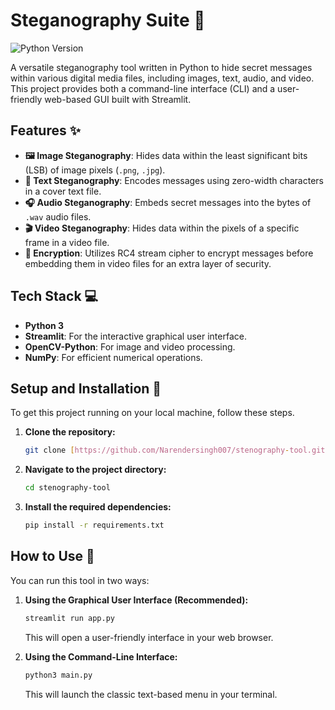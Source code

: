 #  Steganography Suite 🔏

![Python Version](https://img.shields.io/badge/python-3.9%2B-blue)

A versatile steganography tool written in Python to hide secret messages within various digital media files, including images, text, audio, and video. This project provides both a command-line interface (CLI) and a user-friendly web-based GUI built with Streamlit.

## Features ✨

-   **🖼️ Image Steganography**: Hides data within the least significant bits (LSB) of image pixels (`.png`, `.jpg`).
-   **📄 Text Steganography**: Encodes messages using zero-width characters in a cover text file.
-   **🎧 Audio Steganography**: Embeds secret messages into the bytes of `.wav` audio files.
-   **🎬 Video Steganography**: Hides data within the pixels of a specific frame in a video file.
-   **🔐 Encryption**: Utilizes RC4 stream cipher to encrypt messages before embedding them in video files for an extra layer of security.

## Tech Stack 💻

-   **Python 3**
-   **Streamlit**: For the interactive graphical user interface.
-   **OpenCV-Python**: For image and video processing.
-   **NumPy**: For efficient numerical operations.

## Setup and Installation 🚀

To get this project running on your local machine, follow these steps.

1.  **Clone the repository:**
    ```bash
    git clone [https://github.com/Narendersingh007/stenography-tool.git](https://github.com/Narendersingh007/stenography-tool.git)
    ```

2.  **Navigate to the project directory:**
    ```bash
    cd stenography-tool
    ```

3.  **Install the required dependencies:**
    ```bash
    pip install -r requirements.txt
    ```

## How to Use 🚀

You can run this tool in two ways:

1.  **Using the Graphical User Interface (Recommended):**
    ```bash
    streamlit run app.py
    ```
    This will open a user-friendly interface in your web browser.

2.  **Using the Command-Line Interface:**
    ```bash
    python3 main.py
    ```
    This will launch the classic text-based menu in your terminal.

